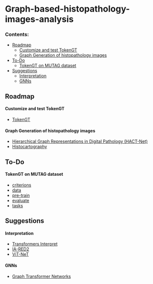 # Graph-based-histopathology-images-analysis

### Contents:
  - [Roadmap](#Roadmap)
      - [Customize and test TokenGT](#Customize-and-test-TokenGT)
      - [Graph Generation of histopathology images](#Graph-Generation-of-histopathology-images)
  - [To-Do](#To-Do)
      - [TokenGT on MUTAG dataset](#TokenGT-on-MUTAG-dataset)
  - [Suggestions](#Suggestions)
      - [Interpretation](#Interpretation)
      - [GNNs](#GNNs)



## Roadmap
#### Customize and test TokenGT
- [TokenGT](https://github.com/jw9730/tokengt)

#### Graph Generation of histopathology images
- [Hierarchical Graph Representations in Digital Pathology (HACT-Net)](https://github.com/histocartography/hact-net)
- [Histocartography](https://github.com/histocartography)


## To-Do
#### TokenGT on MUTAG dataset
- [criterions]()
- [data]()
- [pre-train]()
- [evaluate]()
- [tasks]()

## Suggestions
#### Interpretation
- [Transformers Interpret](https://github.com/cdpierse/transformers-interpret)
- [IA-RED2](http://people.csail.mit.edu/bpan/ia-red/)
- [ViT-NeT](https://github.com/jumpsnack/ViT-NeT)

#### GNNs
- [Graph Transformer Networks](https://github.com/seongjunyun/Graph_Transformer_Networks)




